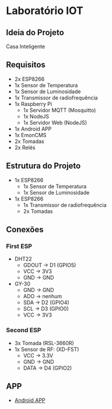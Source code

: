 # Laboratório IOT

## Ideia do Projeto 
Casa Inteligente

## Requisitos
- 2x ESP8266
- 1x Sensor de Temperatura
- 1x Sensor de Luminosidade
- 1x Transmissor de radiofrequência
- 1x Raspberry Pi
    - 1x Servidor MQTT (Mosquitto)
    - 1x NodeJS
    - 1x Servidor Web (NodeJS) 
- 1x Android APP
- 1x EmonCMS
- 2x Tomadas
- 2x Relés

## Estrutura do Projeto
- 1x ESP8266
    - 1x Sensor de Temperatura
    - 1x Sensor de Luminosidade
- 1x ESP8266
    - 1x Transmissor de radiofrequência
    - 2x Tomadas
    
## Conexões
### First ESP
- DHT22
    - GDOUT -> D1 (GPIO5)
    - VCC -> 3V3
    - GND -> GND
- GY-30
    - GND -> GND
    - ADO -> nenhum
    - SDA -> D2 (GPIO4)
    - SCL -> D3 (GPIO0)
    - VCC -> 3V3

### Second ESP
- 3x Tomada (RSL-3660R)
- 1x Sensor de RF: (XD-FST)
    - VCC -> 3.3V
    - GND -> GND
    - DATA -> D4 (GPIO2)

## APP 

- [Android APP](./APP/README.md)